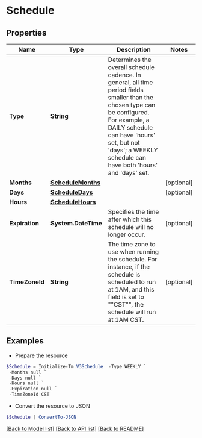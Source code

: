 # Schedule
## Properties

Name | Type | Description | Notes
------------ | ------------- | ------------- | -------------
**Type** | **String** | Determines the overall schedule cadence. In general, all time period fields smaller than the chosen type can be configured. For example, a DAILY schedule can have &#39;hours&#39; set, but not &#39;days&#39;; a WEEKLY schedule can have both &#39;hours&#39; and &#39;days&#39; set. | 
**Months** | [**ScheduleMonths**](ScheduleMonths.md) |  | [optional] 
**Days** | [**ScheduleDays**](ScheduleDays.md) |  | [optional] 
**Hours** | [**ScheduleHours**](ScheduleHours.md) |  | 
**Expiration** | **System.DateTime** | Specifies the time after which this schedule will no longer occur. | [optional] 
**TimeZoneId** | **String** | The time zone to use when running the schedule. For instance, if the schedule is scheduled to run at 1AM, and this field is set to &quot;&quot;CST&quot;&quot;, the schedule will run at 1AM CST. | [optional] 

## Examples

- Prepare the resource
```powershell
$Schedule = Initialize-Tm.V3Schedule  -Type WEEKLY `
 -Months null `
 -Days null `
 -Hours null `
 -Expiration null `
 -TimeZoneId CST
```

- Convert the resource to JSON
```powershell
$Schedule | ConvertTo-JSON
```

[[Back to Model list]](../README.md#documentation-for-models) [[Back to API list]](../README.md#documentation-for-api-endpoints) [[Back to README]](../README.md)

